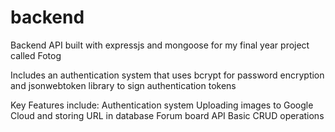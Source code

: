 # backend
 Backend API built with expressjs and mongoose for my final year project called Fotog
 
Includes an authentication system that uses bcrypt for password encryption and jsonwebtoken library to sign authentication tokens

Key Features include:
Authentication system
Uploading images to Google Cloud and storing URL in database
Forum board API
Basic CRUD operations 
